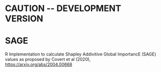 # CAUTION -- DEVELOPMENT VERSION

# SAGE
R Implementation to calculate Shapley Addivitive Global ImportancE (SAGE) values as proposed by Covert et al (2020), https://arxiv.org/abs/2004.00668
